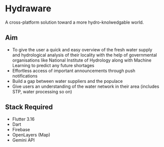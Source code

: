 # Hydraware

A cross-platform solution toward a more hydro-knolwedgable world.

## Aim
- To give the user a quick and easy overview of the fresh water supply and hydrological analysis of their locality with the help of governmental organisations like National Institute of Hydrology along with Machine Learning to predict any future shortages
- Effortless access of important announcements through push notifications
- Build a gap between water suppliers and the populace
- Give users an understanding of the water network in their area (includes STP, water processing so on)


## Stack Required
- Flutter 3.16
- Dart
- Firebase
- OpenLayers (Map)
- Gemini API


